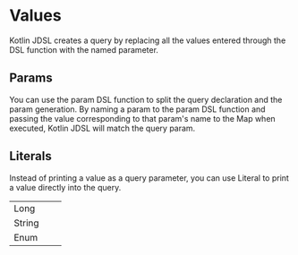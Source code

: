 # Values

Kotlin JDSL creates a query by replacing all the values entered through the DSL function with the named parameter.

## Params

You can use the param DSL function to split the query declaration and the param generation. By naming a param to the param DSL function and passing the value corresponding to that param's name to the Map when executed, Kotlin JDSL will match the query param.

## Literals

Instead of printing a value as a query parameter, you can use Literal to print a value directly into the query.

|        |   |   |
| ------ | - | - |
| Long   |   |   |
| String |   |   |
| Enum   |   |   |
